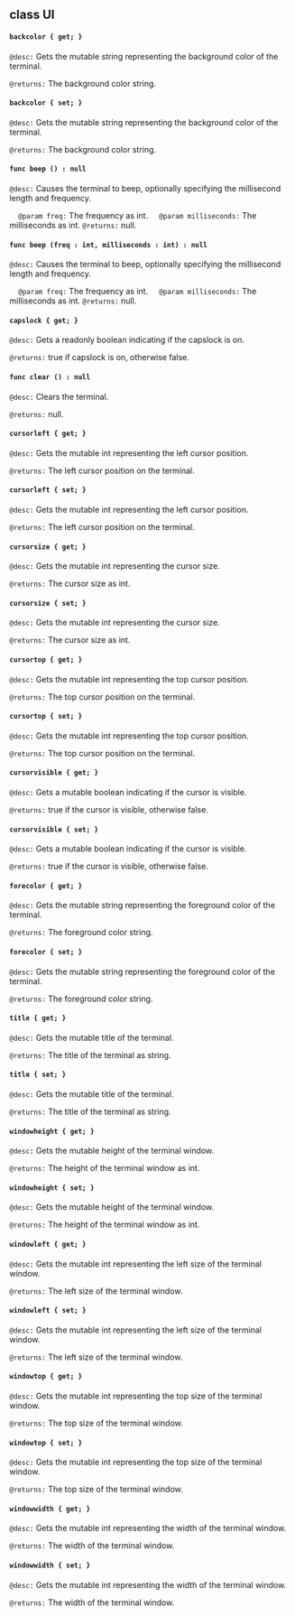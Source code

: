 ## class UI

#### ```backcolor { get; }```


```@desc:``` Gets the mutable string representing the background color of the terminal.

```@returns:``` The background color string.

#### ```backcolor { set; }```


```@desc:``` Gets the mutable string representing the background color of the terminal.

```@returns:``` The background color string.

#### ```func beep () : null```


```@desc:``` Causes the terminal to beep, optionally specifying the millisecond length and frequency.

&nbsp;&nbsp;&nbsp;&nbsp;```@param freq:``` The frequency as int.
&nbsp;&nbsp;&nbsp;&nbsp;```@param milliseconds:``` The milliseconds as int.
```@returns:``` null.

#### ```func beep (freq : int, milliseconds : int) : null```


```@desc:``` Causes the terminal to beep, optionally specifying the millisecond length and frequency.

&nbsp;&nbsp;&nbsp;&nbsp;```@param freq:``` The frequency as int.
&nbsp;&nbsp;&nbsp;&nbsp;```@param milliseconds:``` The milliseconds as int.
```@returns:``` null.

#### ```capslock { get; }```


```@desc:``` Gets a readonly boolean indicating if the capslock is on.

```@returns:``` true if capslock is on, otherwise false.

#### ```func clear () : null```


```@desc:``` Clears the terminal.

```@returns:``` null.

#### ```cursorleft { get; }```


```@desc:``` Gets the mutable int representing the left cursor position.

```@returns:``` The left cursor position on the terminal.

#### ```cursorleft { set; }```


```@desc:``` Gets the mutable int representing the left cursor position.

```@returns:``` The left cursor position on the terminal.

#### ```cursorsize { get; }```


```@desc:``` Gets the mutable int representing the cursor size.

```@returns:``` The cursor size as int.

#### ```cursorsize { set; }```


```@desc:``` Gets the mutable int representing the cursor size.

```@returns:``` The cursor size as int.

#### ```cursortop { get; }```


```@desc:``` Gets the mutable int representing the top cursor position.

```@returns:``` The top cursor position on the terminal.

#### ```cursortop { set; }```


```@desc:``` Gets the mutable int representing the top cursor position.

```@returns:``` The top cursor position on the terminal.

#### ```cursorvisible { get; }```


```@desc:``` Gets a mutable boolean indicating if the cursor is visible.

```@returns:``` true if the cursor is visible, otherwise false.

#### ```cursorvisible { set; }```


```@desc:``` Gets a mutable boolean indicating if the cursor is visible.

```@returns:``` true if the cursor is visible, otherwise false.

#### ```forecolor { get; }```


```@desc:``` Gets the mutable string representing the foreground color of the terminal.

```@returns:``` The foreground color string.

#### ```forecolor { set; }```


```@desc:``` Gets the mutable string representing the foreground color of the terminal.

```@returns:``` The foreground color string.

#### ```title { get; }```


```@desc:``` Gets the mutable title of the terminal.

```@returns:``` The title of the terminal as string.

#### ```title { set; }```


```@desc:``` Gets the mutable title of the terminal.

```@returns:``` The title of the terminal as string.

#### ```windowheight { get; }```


```@desc:``` Gets the mutable height of the terminal window.

```@returns:``` The height of the terminal window as int.

#### ```windowheight { set; }```


```@desc:``` Gets the mutable height of the terminal window.

```@returns:``` The height of the terminal window as int.

#### ```windowleft { get; }```


```@desc:``` Gets the mutable int representing the left size of the terminal window.

```@returns:``` The left size of the terminal window.

#### ```windowleft { set; }```


```@desc:``` Gets the mutable int representing the left size of the terminal window.

```@returns:``` The left size of the terminal window.

#### ```windowtop { get; }```


```@desc:``` Gets the mutable int representing the top size of the terminal window.

```@returns:``` The top size of the terminal window.

#### ```windowtop { set; }```


```@desc:``` Gets the mutable int representing the top size of the terminal window.

```@returns:``` The top size of the terminal window.

#### ```windowwidth { get; }```


```@desc:``` Gets the mutable int representing the width of the terminal window.

```@returns:``` The width of the terminal window.

#### ```windowwidth { set; }```


```@desc:``` Gets the mutable int representing the width of the terminal window.

```@returns:``` The width of the terminal window.

